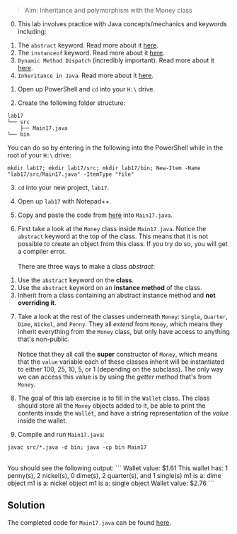 > Aim: Inheritance and polymorphism with the Money class

0. This lab involves practice with Java concepts/mechanics and keywords including:<br>
1) The `abstract` keyword. Read more about it [here](https://www.geeksforgeeks.org/abstract-keyword-in-java/).<br>
2) The `instanceof` keyword. Read more about it [here](https://www.geeksforgeeks.org/java-instanceof-and-its-applications/).<br>
3) `Dynamic Method Dispatch` (incredibly important). Read more about it [here](https://www.geeksforgeeks.org/dynamic-method-dispatch-runtime-polymorphism-java/).<br>
4) `Inheritance in Java`. Read more about it [here](https://www.geeksforgeeks.org/inheritance-in-java/).

1. Open up PowerShell and `cd` into your `H:\` drive.

2. Create the following folder structure:
```
lab17
└── src
    ├── Main17.java
└── bin
```
You can do so by entering in the following into the PowerShell while in the root of your `H:\` drive:
```
mkdir lab17; mkdir lab17/src; mkdir lab17/bin; New-Item -Name "lab17/src/Main17.java" -ItemType "file"
```

3. `cd` into your new project, `lab17`.

4. Open up `lab17` with Notepad++.

5. Copy and paste the code from <a href="/Misc/TODO/Main17.java" target="_blank">here</a> into `Main17.java`.

6. First take a look at the `Money` class inside `Main17.java`. Notice the `abstract` keyword at the top of the class. This means that it is not possible to create an object from this class. If you try do so, you will get a compiler error. 
<br><br>
There are three ways to make a class *abstract*:<br>
1) Use the `abstract` keyword on the **class**.<br>
2) Use the `abstract` keyword on an **instance method** of the class.<br> 
3) Inherit from a class containing an abstract instance method and **not overriding it**.

7. Take a look at the rest of the classes underneath `Money`: `Single`, `Quarter`, `Dime`, `Nickel`, and `Penny`. They all *extend* from `Money`, which means they inherit everything from the `Money` class, but only have access to anything that's non-public.<br><br>
Notice that they all call the **super** constructor of `Money`, which means that the `value` variable each of these classes inherit will be instantiated to either 100, 25, 10, 5, or 1 (depending on the subclass). The only way we can access this value is by using the *getter* method that's from `Money`.

8. The goal of this lab exercise is to fill in the `Wallet` class. The class should store all the `Money` objects added to it, be able to print the contents inside the `Wallet`, and have a string representation of the *value* inside the wallet.

9. Compile and run `Main17.java`:
```
javac src/*.java -d bin; java -cp bin Main17
```
<br>
You should see the following output:
```
Wallet value: $1.61
This wallet has: 1 penny(s), 2 nickel(s), 0 dime(s), 2 quarter(s), and 1 single(s)
m1 is a: dime object
m1 is a: nickel object
m1 is a: single object
Wallet value: $2.76
```

## Solution
The completed code for `Main17.java` can be found <a href="/Misc/Solutions/Main17.java" target="_blank">here</a>.
